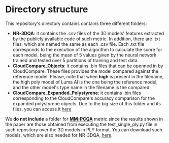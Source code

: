 # Directory structure
This repository's directory contains contains three different folders:
- **NR-3DQA**: it contains the .csv files of the 3D models' features extracted by the publicly available code of such metric. In addition, there are .txt files, which are named the same as each .csv file. Each .txt file corresponds to the execution of the algorithm to calculate the score for each model, being the mean of 5 values given by the neural network trained and tested over 5 partitions of training and test data.
- **CloudCompare_Objects**: it contains .bin files that can be openned in by CloudCompare. These files provides the model compared against the reference model. Please, note that when **high** is present in the filename, the high poly model of Luma AI is the one being the reference model, and the other model's type name in the filename is the compared.
- **CloudCompare_Expanded_Polystyrene**: it contains .bin files corresponding to the CloudCompare's accuracy comparison for the expanded polystyrene objects. Due to the big size of this folder and its files, you can access it [here](https://drive.google.com/drive/folders/1rXv3LoIn0oxNdm-_ey0kZdruagEv2c94?usp=sharing)

We **do not include** a folder for [**MM-PCQA**](https://github.com/zzc-1998/MM-PCQA) metric since the results shown in the paper are those obtained from executing the test_single_ply.py file in such repository over the 3D models in PLY format. You can download such models, which are also needed for NR-3DQA, [here](https://drive.google.com/file/d/1BOtD1k-C_q9K5m9WUMGRFVMVDDqjoVvG/view?usp=drive_link).
